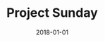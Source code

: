 ---
layout: site
title: "Project Sunday"
date: 2018-01-01
categories: [community]
version: 1.5.3
major: 1
minor: 5
patch: 3
slug: project-sunday
link: http://projectsunday.net/
permalink: /sites/:slug
---